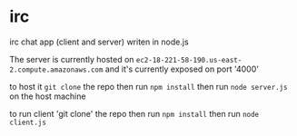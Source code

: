 # irc
irc chat app (client and server) writen in node.js

The server is currently hosted on `ec2-18-221-58-190.us-east-2.compute.amazonaws.com`
and it's currently exposed on port '4000'

to host it `git clone` the repo
then run `npm install`
then run `node server.js` on the host machine

to run client 'git clone' the repo then run `npm install` then run `node client.js`

